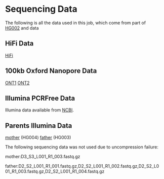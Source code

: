 # Sequencing Data
The following is all the data used in this job, which come from part of [HG002](https://github.com/marbl/HG002/blob/main/Sequencing_data.md) and data 

## HiFi Data 
[HiFi](https://ftp-trace.ncbi.nlm.nih.gov/giab/ftp/data/AshkenazimTrio/HG002_NA24385_son/NIST_Illumina_2x250bps/)
## 100kb Oxford Nanopore Data
[ONT1](https://s3-us-west-2.amazonaws.com/human-pangenomics/NHGRI_UCSC_panel/HG002/hpp_HG002_NA24385_son_v1/nanopore/downsampled/greater_than_100kb/HG002_giab_ULfastqs_guppy3.2.4_lt100kb.fastq.gz)
[ONT2](https://s3-us-west-2.amazonaws.com/human-pangenomics/NHGRI_UCSC_panel/HG002/hpp_HG002_NA24385_son_v1/nanopore/downsampled/greater_than_100kb/HG002_ucsc_ONT_lt100kb.fastq.gz)


## Illumina PCRFree Data
Illumina data available from [NCBI](https://ftp-trace.ncbi.nlm.nih.gov/giab/ftp/data/AshkenazimTrio/HG002_NA24385_son/NIST_Illumina_2x250bps/).

## Parents Illumina Data
[mother](https://ftp-trace.ncbi.nlm.nih.gov/giab/ftp/data/AshkenazimTrio/HG004_NA24143_mother/NIST_Illumina_2x250bps/reads/) (HG004)
[father](https://ftp-trace.ncbi.nlm.nih.gov/giab/ftp/data/AshkenazimTrio/HG003_NA24149_father/NIST_Illumina_2x250bps/reads/) (HG003)

The following sequencing data was not used due to uncompression failure:

mother:D3_S3_L001_R1_003.fastq.gz

father:D2_S2_L001_R1_001.fastq.gz,D2_S2_L001_R1_002.fastq.gz,D2_S2_L001_R1_003.fastq.gz,D2_S2_L001_R1_004.fastq.gz
